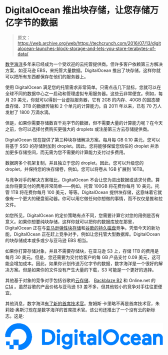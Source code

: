 # DigitalOcean 推出块存储，让您存储万亿字节的数据

> 原文：<https://web.archive.org/web/https://techcrunch.com/2016/07/13/digitalocean-launches-block-storage-and-lets-you-store-terabytes-of-data/>

[数字海洋](https://web.archive.org/web/20230405201829/https://www.digitalocean.com/)多年来已经成为一个受欢迎的云托管提供商。但许多客户依赖第三方解决方案，如亚马逊 EBS，来托管大量数据。DigitalOcean 推出了块存储，这样你就可以把所有东西都保存在他们的服务器上。

使用 DigitalOcean 满足您的托管需求非常简单。只需点击几下鼠标，您就可以在全球不同的数据中心之一启动和管理虚拟专用服务器。这些云非常便宜。例如，每月 20 美元，你就可以得到一台虚拟服务器，它有 2GB 的内存、40GB 的固态硬盘存储、3TB 的数据传输和 2 个单元的计算能力。自 2011 年以来，已有 70 万人发射了 1800 万滴水滴。

但是，如果你需要存储数百千兆字节的数据，但不需要大量的计算能力呢？在今天之前，你可以选择付费购买更强大的 droplets 或注册第三方云存储提供商。

DigitalOcean 现在提供了第三种块存储解决方案。每月每 GB 0.10 美元，您可以将基于 SSD 的存储附加到 droplet。因此，您将能够保留您信任的 droplet 并添加更多存储空间，而无需为您不需要的计算能力支付过多费用。

数据跨多个机架复制，并且独立于您的 droplet。因此，您可以升级您的 droplet，并保持您的块存储卷，例如。您可以将卷从 1GB 扩展到 16TB。

与竞争对手的解决方案相比，DigitalOcean 不会让您为进出数据或请求付费。算出你将要支付的费用非常简单——例如，托管 100GB 将花费你每月 10 美元，托管 1TB 将花费你每月 100 美元，等等。DigitalOcean 提供块存储，这意味着它就像有一个更大的硬盘驱动器。你可以用它做任何你想做的事情，而不仅仅是推和拉文件。

如您所见，DigitalOcean 的定价策略有点不同，您需要计算它对您的用例是否有意义。如果你想要纯块存储，这样你就可以把你的数据库放在那里，DigitalOcean 正在与[亚马逊弹性块存储](https://web.archive.org/web/20230405201829/https://aws.amazon.com/ebs/)和[谷歌的持久磁盘](https://web.archive.org/web/20230405201829/https://cloud.google.com/compute/docs/disks/)竞争。凭借今天的新功能，DigitalOcean 正在赶上竞争对手，例如让您托管大型数据库。DigitalOcean 的块存储成本或多或少与亚马逊 EBS 相当。

如果你打算存储对象，并且不需要存储块，在亚马逊 S3 上，存储 1TB 的费用是每月 30 美元。但是，您还需要为交付给客户的每 GB 产品支付 0.09 美元，这可能会增加成本。因此，如果你计划传送万亿字节的数据，数字海洋是一个很好的解决方案。但是如果你的文件没有产生大量的下载，S3 可能是一个更好的选择。

其他基于对象的竞争对手包括谷歌的[云存储](https://web.archive.org/web/20230405201829/https://cloud.google.com/storage/)、 [Backblaze B2](https://web.archive.org/web/20230405201829/https://techcrunch.com/2016/06/28/backblaze-launches-its-low-cost-cloud-storage-service-and-s3-competitor-out-of-beta/) 和 Online.net 的 [C14](https://web.archive.org/web/20230405201829/https://www.online.net/en/c14) 。虽然谷歌的产品价格与亚马逊 S3 差不多，但其他较小的竞争对手往往更便宜。

其他消息，数字海洋[有了新的首席技术官](https://web.archive.org/web/20230405201829/https://www.digitalocean.com/company/press/releases/digitalocean-hires-julia-austin-as-cto/)。詹姆斯·卡里略不再是首席技术官，朱莉娅·奥斯汀现在是数字海洋的首席技术官。该公司还推出了一个没有云的新标志。这是:

![unnamed](img/c2177fc36f1f5a5a52518d871dff9888.png)
